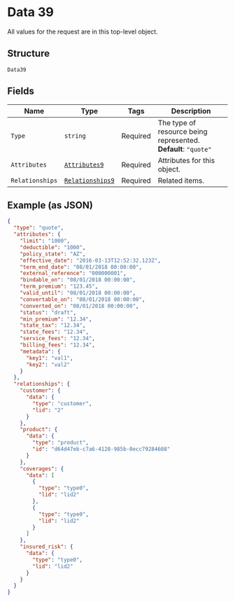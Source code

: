 
# Data 39

All values for the request are in this top-level object.

## Structure

`Data39`

## Fields

| Name | Type | Tags | Description |
|  --- | --- | --- | --- |
| `Type` | `string` | Required | The type of resource being represented.<br>**Default**: `"quote"` |
| `Attributes` | [`Attributes9`](../../doc/models/attributes-9.md) | Required | Attributes for this object. |
| `Relationships` | [`Relationships9`](../../doc/models/relationships-9.md) | Required | Related items. |

## Example (as JSON)

```json
{
  "type": "quote",
  "attributes": {
    "limit": "1000",
    "deductible": "1000",
    "policy_state": "AZ",
    "effective_date": "2016-03-13T12:52:32.123Z",
    "term_end_date": "08/01/2018 00:00:00",
    "external_reference": "000000001",
    "bindable_on": "08/01/2018 00:00:00",
    "term_premium": "123.45",
    "valid_until": "08/01/2018 00:00:00",
    "convertable_on": "08/01/2018 00:00:00",
    "converted_on": "08/01/2018 00:00:00",
    "status": "draft",
    "min_premium": "12.34",
    "state_tax": "12.34",
    "state_fees": "12.34",
    "service_fees": "12.34",
    "billing_fees": "12.34",
    "metadata": {
      "key1": "val1",
      "key2": "val2"
    }
  },
  "relationships": {
    "customer": {
      "data": {
        "type": "customer",
        "lid": "2"
      }
    },
    "product": {
      "data": {
        "type": "product",
        "id": "d64d47eb-c7a6-4128-985b-0ecc79284608"
      }
    },
    "coverages": {
      "data": [
        {
          "type": "type0",
          "lid": "lid2"
        },
        {
          "type": "type0",
          "lid": "lid2"
        }
      ]
    },
    "insured_risk": {
      "data": {
        "type": "type0",
        "lid": "lid2"
      }
    }
  }
}
```

